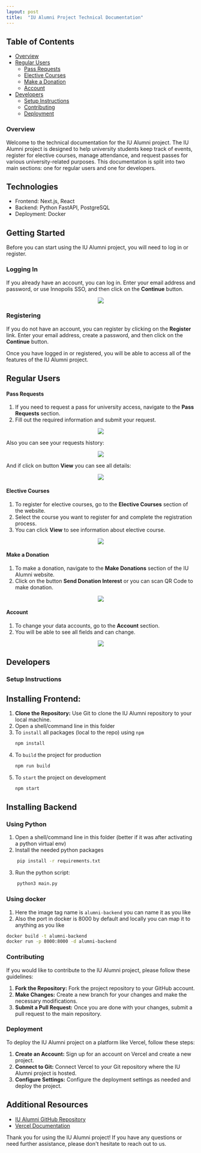 ```yaml
---
layout: post
title:  "IU Alumni Project Technical Documentation"
---
```


## Table of Contents

- [Overview](#Overview)
- [Regular Users](#Regular-Users)
    - [Pass Requests](#Pass-Requests)
    - [Elective Courses](#Electivec-courses)
    - [Make a Donation](#Donation)
    - [Account](#Account)
- [Developers](#Developers)
    - [Setup Instructions](#Setup-Instructions)
    - [Contributing](#Contributing)
    - [Deployment](#Deployment)
    
### Overview <a name="Overview"></a>
Welcome to the technical documentation for the IU Alumni project. The IU Alumni project is designed to help university students keep track of events, register for elective courses, manage attendance, and request passes for various university-related purposes. This documentation is split into two main sections: one for regular users and one for developers. 

## Technologies
- Frontend: Next.js, React
- Backend: Python FastAPI, PostgreSQL
- Deployment: Docker


## Getting Started

Before you can start using the IU Alumni project, you will need to log in or register.

### Logging In

If you already have an account, you can log in. Enter your email address and password, or use Innopolis SSO, and then click on the **Continue** button.

<p align="center">
  <img src="/myblog/images/Screenshot_9.png" />
</p>

### Registering

If you do not have an account, you can register by clicking on the **Register** link. Enter your email address, create a password, and then click on the **Continue** button.

Once you have logged in or registered, you will be able to access all of the features of the IU Alumni project.

## Regular Users <a name="Regular-Users"></a>


#### **Pass Requests** <a name="Pass-Requests"></a>

1. If you need to request a pass for university access, navigate to the **Pass Requests** section.
2. Fill out the required information and submit your request.

<p align="center">
  <img src="/myblog/images/Screenshot_8.png" />
</p>

Also you can see your requests history:
<p align="center">
  <img src="/myblog/images/Screenshot_13.png" />
</p>

And if click on button **View** you can see all details:
<p align="center">
  <img src="/myblog/images/Screenshot_14.png" />
</p>

#### **Elective Courses** <a name="Electivec-courses"></a>

1. To register for elective courses, go to the **Elective Courses** section of the website.
2. Select the course you want to register for and complete the registration process.
3. You can click **View** to see information about elective course.

<p align="center">
  <img src="/myblog/images/Screenshot_10.png" />
</p>

#### **Make a Donation** <a name="Donation"></a>

1. To make a donation, navigate to the **Make Donations** section of the IU Alumni website.
2. Click on the button **Send Donation Interest** or you can scan QR Code to make donation.

<p align="center">
  <img src="/myblog/images/Screenshot_11.png" />
</p>

#### **Account** <a name="Account"></a>

1. To change your data accounts, go to the **Account** section.
2. You will be able to see all fields and can change.

<p align="center">
  <img src="/myblog/images/Screenshot_12.png" />
</p>


## Developers <a name="Developers"></a>

### Setup Instructions <a name="Setup-Instructions"></a>

## Installing Frontend:

1. **Clone the Repository:** Use Git to clone the IU Alumni repository to your local machine.
2. Open a shell/command line in this folder
3. To `install` all packages (local to the repo) using `npm`
    ```bash
    npm install
    ```
4. To `build` the project for production
    ```bash
    npm run build
    ```
5. To `start` the project on development
    ```bash
    npm start
    ```

## Installing Backend

### Using Python
1. Open a shell/command line in this folder (better if it was after activating a python virtual env)
2. Install the needed python packages
```bash
    pip install -r requirements.txt
```
3. Run the python script:
```bash
    python3 main.py
```

### Using docker
1. Here the image tag name is `alumni-backend` you can name it as you like
2. Also the port in docker is 8000 by default and locally you can map it to anything as you like

```bash
docker build -t alumni-backend
docker run -p 8000:8000 -d alumni-backend
```

### Contributing <a name="Contributing"></a>

If you would like to contribute to the IU Alumni project, please follow these guidelines:

1. **Fork the Repository:** Fork the project repository to your GitHub account.
2. **Make Changes:** Create a new branch for your changes and make the necessary modifications.
3. **Submit a Pull Request:** Once you are done with your changes, submit a pull request to the main repository.

### Deployment <a name="Deployment"></a>

To deploy the IU Alumni project on a platform like Vercel, follow these steps:

1. **Create an Account:** Sign up for an account on Vercel and create a new project.
2. **Connect to Git:** Connect Vercel to your Git repository where the IU Alumni project is hosted.
3. **Configure Settings:** Configure the deployment settings as needed and deploy the project.

## Additional Resources

- [IU Alumni GitHub Repository](https://github.com/TheSharpOwl/inno-alumni-portal)
- [Vercel Documentation](https://vercel.com/docs)

Thank you for using the IU Alumni project! If you have any questions or need further assistance, please don't hesitate to reach out to us.

